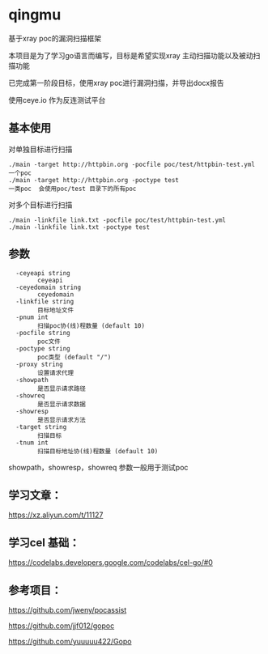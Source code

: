 # qingmu

基于xray poc的漏洞扫描框架

本项目是为了学习go语言而编写，目标是希望实现xray 主动扫描功能以及被动扫描功能

已完成第一阶段目标，使用xray poc进行漏洞扫描，并导出docx报告

使用ceye.io 作为反连测试平台

## 基本使用

对单独目标进行扫描

    ./main -target http://httpbin.org -pocfile poc/test/httpbin-test.yml        一个poc
    ./main -target http://httpbin.org -poctype test                             一类poc  会使用poc/test 目录下的所有poc

对多个目标进行扫描

    ./main -linkfile link.txt -pocfile poc/test/httpbin-test.yml 
    ./main -linkfile link.txt -poctype test

## 参数
```
  -ceyeapi string
        ceyeapi
  -ceyedomain string
        ceyedomain
  -linkfile string
        目标地址文件
  -pnum int
        扫描poc协(线)程数量 (default 10)
  -pocfile string
        poc文件
  -poctype string
        poc类型 (default "/")
  -proxy string
        设置请求代理
  -showpath
        是否显示请求路径
  -showreq
        是否显示请求数据
  -showresp
        是否显示请求方法
  -target string
        扫描目标
  -tnum int
        扫描目标地址协(线)程数量 (default 10)
```

showpath，showresp，showreq 参数一般用于测试poc



## 学习文章：
https://xz.aliyun.com/t/11127

## 学习cel 基础：
https://codelabs.developers.google.com/codelabs/cel-go/#0

## 参考项目：
https://github.com/jweny/pocassist

https://github.com/jjf012/gopoc

https://github.com/yuuuuu422/Gopo